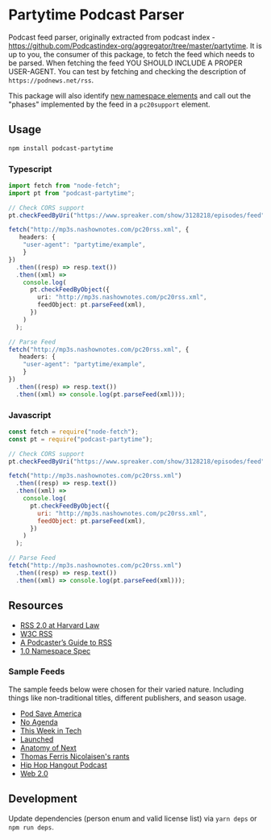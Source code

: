 # Partytime Podcast Parser

Podcast feed parser, originally extracted from podcast index - https://github.com/Podcastindex-org/aggregator/tree/master/partytime. It is up to you, the consumer of this package, to fetch the feed which needs to be parsed. When fetching the feed YOU SHOULD INCLUDE A PROPER USER-AGENT. You can test by fetching and checking the description of `https://podnews.net/rss`.

This package will also identify [new namespace elements](https://github.com/Podcastindex-org/podcast-namespace) and call out the "phases" implemented by the feed in a `pc20support` element.

## Usage

```sh
npm install podcast-partytime
```

### Typescript

```ts
import fetch from "node-fetch";
import pt from "podcast-partytime";

// Check CORS support
pt.checkFeedByUri("https://www.spreaker.com/show/3128218/episodes/feed").then(console.log);

fetch("http://mp3s.nashownotes.com/pc20rss.xml", {
   headers: {
    "user-agent": "partytime/example",
    }
})
  .then((resp) => resp.text())
  .then((xml) =>
    console.log(
      pt.checkFeedByObject({
        uri: "http://mp3s.nashownotes.com/pc20rss.xml",
        feedObject: pt.parseFeed(xml),
      })
    )
  );

// Parse Feed
fetch("http://mp3s.nashownotes.com/pc20rss.xml", {
   headers: {
    "user-agent": "partytime/example",
    }
})
  .then((resp) => resp.text())
  .then((xml) => console.log(pt.parseFeed(xml)));
```

### Javascript

```js
const fetch = require("node-fetch");
const pt = require("podcast-partytime");

// Check CORS support
pt.checkFeedByUri("https://www.spreaker.com/show/3128218/episodes/feed").then(console.log);

fetch("http://mp3s.nashownotes.com/pc20rss.xml")
  .then((resp) => resp.text())
  .then((xml) =>
    console.log(
      pt.checkFeedByObject({
        uri: "http://mp3s.nashownotes.com/pc20rss.xml",
        feedObject: pt.parseFeed(xml),
      })
    )
  );

// Parse Feed
fetch("http://mp3s.nashownotes.com/pc20rss.xml")
  .then((resp) => resp.text())
  .then((xml) => console.log(pt.parseFeed(xml)));
```

## Resources

- [RSS 2.0 at Harvard Law](https://cyber.harvard.edu/rss/rss.html)
- [W3C RSS](https://validator.w3.org/feed/docs/rss2.html)
- [A Podcaster’s Guide to RSS](https://help.apple.com/itc/podcasts_connect/#/itcb54353390)
- [1.0 Namespace Spec](https://github.com/Podcastindex-org/podcast-namespace/blob/main/docs/1.0.md)

### Sample Feeds

The sample feeds below were chosen for their varied nature. Including things like non-traditional titles, different publishers, and season usage.

- [Pod Save America](https://feeds.megaphone.fm/pod-save-america)
- [No Agenda](http://feed.nashownotes.com/rss.xml)
- [This Week in Tech](https://feeds.twit.tv/twit.xml)
- [Launched](https://feeds.fireside.fm/launched/rss)
- [Anatomy of Next](https://feeds.soundcloud.com/users/soundcloud:users:220400255/sounds.rss)
- [Thomas Ferris Nicolaisen's rants](http://feeds.tfnico.com/tfnicosrants)
- [Hip Hop Hangout Podcast](https://feeds.feedburner.com/HipHopHangoutPodcast)
- [Web 2.0](https://satoshi.blogs.com/raw/web20.xml)

## Development

Update dependencies (person enum and valid license list) via `yarn deps` or `npm run deps`.
